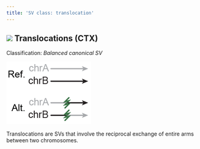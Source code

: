```yaml
---
title: 'SV class: translocation'  
---
```


## ![](https://placehold.it/15/397246/000000?text=+) Translocations (CTX)  

Classification: _Balanced canonical SV_

![Translocation (CTX)](gnomAD_browser.SV_schematics_CTX.png)  

Translocations are SVs that involve the reciprocal exchange of entire arms between two chromosomes.  
